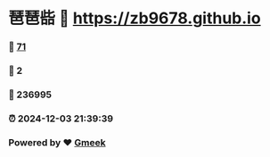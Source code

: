 # 琶琶啙 :link: https://zb9678.github.io 
### :page_facing_up: [71](https://zb9678.github.io/tag.html) 
### :speech_balloon: 2 
### :hibiscus: 236995 
### :alarm_clock: 2024-12-03 21:39:39 
### Powered by :heart: [Gmeek](https://github.com/Meekdai/Gmeek)
